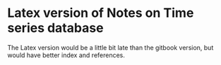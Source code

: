 # Latex version of Notes on Time series database

The Latex version would be a little bit late than the gitbook version, but would
have better index and references.
